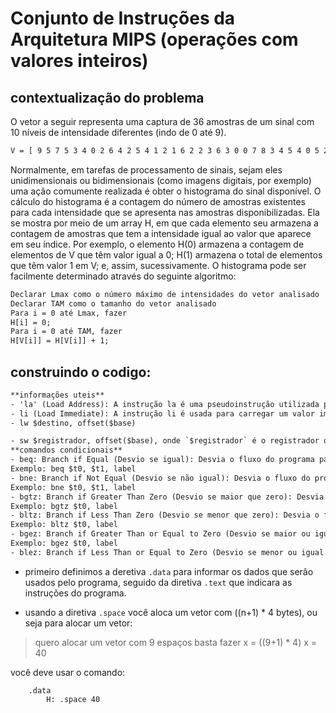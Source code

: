 # Conjunto de Instruções da Arquitetura MIPS (operações com valores inteiros)

## contextualização do problema

O vetor a seguir representa uma captura de 36 amostras de um sinal com 10 níveis de intensidade
diferentes (indo de 0 até 9).
```txt
V = [ 9 5 7 5 3 4 0 2 6 4 2 5 4 1 2 1 6 2 2 3 6 3 0 0 7 8 3 4 5 4 0 5 2 9 8 7 ]
```
Normalmente, em tarefas de processamento de sinais, sejam eles unidimensionais ou bidimensionais
(como imagens digitais, por exemplo) uma ação comumente realizada é obter o histograma do sinal
disponível.
O cálculo do histograma é a contagem do número de amostras existentes para cada intensidade que se
apresenta nas amostras disponibilizadas. Ela se mostra por meio de um array H, em que cada elemento
seu armazena a contagem de amostras que tem a intensidade igual ao valor que aparece em seu índice.
Por exemplo, o elemento H(0) armazena a contagem de elementos de V que têm valor igual a 0; H(1)
armazena o total de elementos que têm valor 1 em V; e, assim, sucessivamente.
O histograma pode ser facilmente determinado através do seguinte algoritmo:

```txt
Declarar Lmax como o número máximo de intensidades do vetor analisado
Declarar TAM como o tamanho do vetor analisado
Para i = 0 até Lmax, fazer
H[i] = 0;
Para i = 0 até TAM, fazer
H[V[i]] = H[V[i]] + 1;
```

## construindo o codigo:

```txt
**informações uteis**
- 'la' (Load Address): A instrução la é uma pseudoinstrução utilizada para carregar o endereço de uma label ou símbolo na memória para um registrador.
- li (Load Immediate): A instrução li é usada para carregar um valor imediato (constante) em um registrador.
- lw $destino, offset($base)

- sw $registrador, offset($base), onde `$registrador` é o registrador que contém o valor que será armazenado na memória , `offset` é o deslocamento em relação ao endereço base e `$base` é o registrador que contém o endereço base.
**comandos condicionais**
- beq: Branch if Equal (Desvio se igual): Desvia o fluxo do programa para um determinado rótulo se dois registradores forem iguais.
Exemplo: beq $t0, $t1, label
- bne: Branch if Not Equal (Desvio se não igual): Desvia o fluxo do programa para um determinado rótulo se dois registradores não forem iguais.
Exemplo: bne $t0, $t1, label
- bgtz: Branch if Greater Than Zero (Desvio se maior que zero): Desvia o fluxo do programa para um determinado rótulo se um registrador for maior que zero.
Exemplo: bgtz $t0, label
- bltz: Branch if Less Than Zero (Desvio se menor que zero): Desvia o fluxo do programa para um determinado rótulo se um registrador for menor que zero.
Exemplo: bltz $t0, label
- bgez: Branch if Greater Than or Equal to Zero (Desvio se maior ou igual a zero): Desvia o fluxo do programa para um determinado rótulo se um registrador for maior ou igual a zero.
Exemplo: bgez $t0, label
- blez: Branch if Less Than or Equal to Zero (Desvio se menor ou igual a zero): Desvia o fluxo do programa para um determinado rótulo se um registrador for menor ou igual a zero.
```

- primeiro definimos a deretiva `.data` para informar os dados que serão usados pelo programa, seguido da diretiva `.text` que indicara as instruções do programa. 

- usando a diretiva `.space` você aloca um vetor com ((n+1) * 4 bytes), ou seja para alocar um vetor:

> quero alocar um vetor com 9 espaços
basta fazer x = ((9+1) * 4)
x = 40

você deve usar o comando:

```assembly
    .data
        H: .space 40
```
